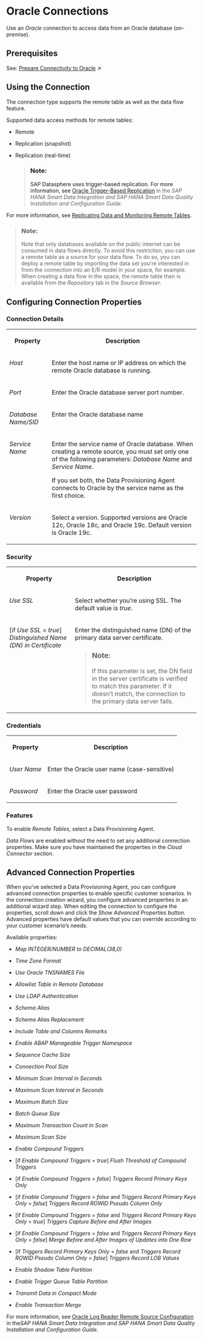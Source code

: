 <!-- loioc73ae0601d364f47830d339b6e86b7e8 -->

# Oracle Connections

 Use an *Oracle* connection to access data from an Oracle database \(on-premise\). 



## Prerequisites

See: [Prepare Connectivity to Oracle](https://help.sap.com/viewer/9f804b8efa8043539289f42f372c4862/cloud/en-US/9fca7c484e974429afc6570196303c35.html "To be able to successfully validate and use a connection to an Oracle database for remote tables or data flows, certain preparations have to be made.") :arrow_upper_right:



<a name="loioc73ae0601d364f47830d339b6e86b7e8__Oracle_usage"/>

## Using the Connection

The connection type supports the remote table as well as the data flow feature.

Supported data access methods for remote tables:

-   Remote
-   Replication \(snapshot\)
-   Replication \(real-time\)

    > ### Note:  
    > SAP Datasphere uses trigger-based replication. For more information, see [Oracle Trigger-Based Replication](https://help.sap.com/viewer/7952ef28a6914997abc01745fef1b607/latest/en-US/0167d05537d84b0ea32979be85266b54.html) in the *SAP HANA Smart Data Integration and SAP HANA Smart Data Quality Installation and Configuration Guide*.


For more information, see [Replicating Data and Monitoring Remote Tables](../Data-Integration-Monitor/replicating-data-and-monitoring-remote-tables-4dd95d7.md). 

> ### Note:  
> Note that only databases available on the public internet can be consumed in data flows directly. To avoid this restriction, you can use a remote table as a source for your data flow. To do so, you can deploy a remote table by importing the data set you're interested in from the connection into an E/R model in your space, for example. When creating a data flow in the space, the remote table then is available from the *Repository* tab in the *Source Browser*.



<a name="loioc73ae0601d364f47830d339b6e86b7e8__section_nrb_hcc_x4b"/>

## Configuring Connection Properties



### Connection Details


<table>
<tr>
<th valign="top">

Property



</th>
<th valign="top">

Description



</th>
</tr>
<tr>
<td valign="top">

 *Host*  



</td>
<td valign="top">

 Enter the host name or IP address on which the remote Oracle database is running. 



</td>
</tr>
<tr>
<td valign="top">

 *Port*  



</td>
<td valign="top">

 Enter the Oracle database server port number. 



</td>
</tr>
<tr>
<td valign="top">

 *Database Name/SID*  



</td>
<td valign="top">

 Enter the Oracle database name 



</td>
</tr>
<tr>
<td valign="top">

*Service Name*



</td>
<td valign="top">

Enter the service name of Oracle database. When creating a remote source, you must set only one of the following parameters: *Database Name* and *Service Name*. 

If you set both, the Data Provisioning Agent connects to Oracle by the service name as the first choice.



</td>
</tr>
<tr>
<td valign="top">

*Version*



</td>
<td valign="top">

Select a version. Supported versions are Oracle 12c, Oracle 18c, and Oracle 19c. Default version is Oracle 19c.



</td>
</tr>
</table>



### Security


<table>
<tr>
<th valign="top">

Property



</th>
<th valign="top">

Description



</th>
</tr>
<tr>
<td valign="top">

 *Use SSL*  



</td>
<td valign="top">

 Select whether you’re using SSL. The default value is *true*. 



</td>
</tr>
<tr>
<td valign="top">

 \[if *Use SSL* = *true*\] *Distinguished Name \(DN\) in Certificate*  



</td>
<td valign="top">

 Enter the distinguished name \(DN\) of the primary data server certificate. 

> ### Note:  
> If this parameter is set, the DN field in the server certificate is verified to match this parameter. If it doesn’t match, the connection to the primary data server fails.



</td>
</tr>
</table>



### Credentials


<table>
<tr>
<th valign="top">

Property



</th>
<th valign="top">

Description



</th>
</tr>
<tr>
<td valign="top">

 *User Name*  



</td>
<td valign="top">

 Enter the Oracle user name \(case-sensitive\) 



</td>
</tr>
<tr>
<td valign="top">

 *Password*  



</td>
<td valign="top">

 Enter the Oracle user password 



</td>
</tr>
</table>



### Features

To enable *Remote Tables*, select a Data Provisioning Agent.

*Data Flows* are enabled without the need to set any additional connection properties. Make sure you have maintained the properties in the *Cloud Connector* section.



<a name="loioc73ae0601d364f47830d339b6e86b7e8__section_zrg_tsk_lpb"/>

## Advanced Connection Properties

When you've selected a Data Provisioning Agent, you can configure advanced connection properties to enable specific customer scenarios. In the connection creation wizard, you configure advanced properties in an additional wizard step. When editing the connection to configure the properties, scroll down and click the *Show Advanced Properties button*. Advanced properties have default values that you can override according to your customer scenario’s needs.

Available properties:

-   *Map INTEGER/NUMBER to DECIMAL\(38,0\)*

-   *Time Zone Format*

-   *Use Oracle TNSNAMES File*

-   *Allowlist Table in Remote Database*

-   *Use LDAP Authentication*

-   *Schema Alias*

-   *Schema Alias Replacement*

-   *Include Table and Columns Remarks*

-   *Enable ABAP Manageable Trigger Namespace*

-   *Sequence Cache Size*

-   *Connection Pool Size*

-   *Minimum Scan Interval in Seconds*

-   *Maximum Scan Interval in Seconds*

-   *Maximum Batch Size*

-   *Batch Queue Size*

-   *Maximum Transaction Count in Scan*

-   *Maximum Scan Size*

-   *Enable Compound Triggers*

-   \[if *Enable Compound Triggers* = *true*\] *Flush Threshold of Compound Triggers*

-   \[if *Enable Compound Triggers* = *false*\] *Triggers Record Primary Keys Only*

-   \[if *Enable Compound Triggers* = *false* and *Triggers Record Primary Keys Only* = *false*\] *Triggers Record ROWID Pseudo Column Only*

-   \[if *Enable Compound Triggers* = *false* and *Triggers Record Primary Keys Only* = *true*\] *Triggers Capture Before and After Images*

-   \[if *Enable Compound Triggers* = *false* and *Triggers Record Primary Keys Only* = *false*\] *Merge Before and After Images of Updates into One Row*

-   \[if *Triggers Record Primary Keys Only* = *false* and *Triggers Record ROWID Pseudo Column Only* = *false*\] *Triggers Record LOB Values*

-   *Enable Shadow Table Partition*

-   *Enable Trigger Queue Table Partition*

-   *Transmit Data in Compact Mode*

-   *Enable Transaction Merge*


For more information, see [Oracle Log Reader Remote Source Configuration](https://help.sap.com/viewer/7952ef28a6914997abc01745fef1b607/latest/en-US/01175421322d488cb508aaa2ca42fb47.html) in the*SAP HANA Smart Data Integration and SAP HANA Smart Data Quality Installation and Configuration Guide*.

